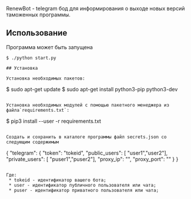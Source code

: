 RenewBot - telegram бод для информирования о выходе новых версий таможенных программы.

## Использование

Программа может быть запущена
```
$ ./python start.py

## Установка

Установка необходимых пакетов:
```
$ sudo apt-get update
$ sudo apt-get install python3-pip python3-dev
```

Установка необходимых модулей с помощью пакетного менеджера из файла`requirements.txt`:
```
$ pip3 install --user -r requirements.txt
```

Cоздать и сохранить в каталоге программы файл secrets.json со следующим содержимым
```
{
    "telegram": {
        "token": "tokeid",
        "public_users": [  "user1","user2"],
        "private_users": [ "puser1","puser2"],
        "proxy_ip": "",
        "proxy_port": ""
    }
}
```

Где:
 * tokeid - идентификатор вашего бота;
 * user - идентификатор публичного пользователя или чата;
 * puser - идентификатор приватного пользователя или чата;